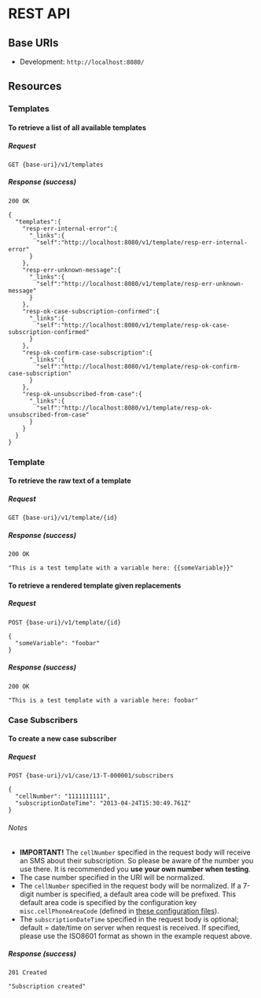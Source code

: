 # REST API

## Base URIs
   * Development: `http://localhost:8080/`

## Resources

### Templates

#### To retrieve a list of all available templates

##### Request
    GET {base-uri}/v1/templates

##### Response (success)

    200 OK
    
    {
      "templates":{
        "resp-err-internal-error":{
          "_links":{
            "self":"http://localhost:8080/v1/template/resp-err-internal-error"
          }
        },
        "resp-err-unknown-message":{
          "_links":{
            "self":"http://localhost:8080/v1/template/resp-err-unknown-message"
          }
        },
        "resp-ok-case-subscription-confirmed":{
          "_links":{
            "self":"http://localhost:8080/v1/template/resp-ok-case-subscription-confirmed"
          }
        },
        "resp-ok-confirm-case-subscription":{
          "_links":{
            "self":"http://localhost:8080/v1/template/resp-ok-confirm-case-subscription"
          }
        },
        "resp-ok-unsubscribed-from-case":{
          "_links":{
            "self":"http://localhost:8080/v1/template/resp-ok-unsubscribed-from-case"
          }
        }
      }
    }
    
### Template

#### To retrieve the raw text of a template

##### Request
    GET {base-uri}/v1/template/{id}

##### Response (success)

    200 OK

    "This is a test template with a variable here: {{someVariable}}"

#### To retrieve a rendered template given replacements

##### Request
    POST {base-uri}/v1/template/{id}

    {
      "someVariable": "foobar"
    }

##### Response (success)

    200 OK

    "This is a test template with a variable here: foobar"

### Case Subscribers

#### To create a new case subscriber

##### Request
    POST {base-uri}/v1/case/13-T-000001/subscribers

    {
      "cellNumber": "1111111111",
      "subscriptionDateTime": "2013-04-24T15:30:49.761Z"
    }

###### Notes
* **IMPORTANT!** The `cellNumber` specified in the request body will receive an SMS about their subscription. So please be aware of the number you use there. It is recommended you **use your own number when testing**.
* The case number specified in the URI will be normalized.
* The `cellNumber` specified in the request body will be normalized. If a 7-digit number is specified, a default area code will be prefixed. This default area code is specified by the configuration key `misc.cellPhoneAreaCode` (defined in [these configuration files](https://github.com/codeforamerica/hermes-be/tree/master/config)).
* The `subscriptionDateTime` specified in the request body is optional; default = date/time on server when request is received. If specified, please use the ISO8601 format as shown in the example request above.

##### Response (success)

    201 Created

    "Subscription created"
